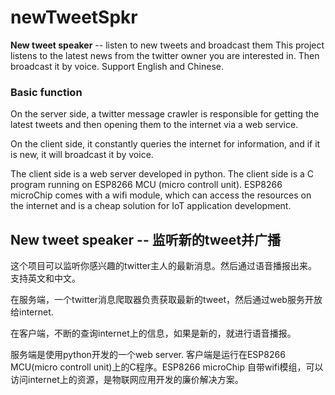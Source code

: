 # newTweetSpkr
**New tweet speaker** -- listen to new tweets and broadcast them  This project listens to the latest news from the twitter owner you are interested in. Then broadcast it by voice. Support English and Chinese.

### Basic function
On the server side, a twitter message crawler is responsible for getting the latest tweets and then opening them to the internet via a web service.

On the client side, it constantly queries the internet for information, and if it is new, it will broadcast it by voice.

The client side is a web server developed in python. The client side is a C program running on ESP8266 MCU (micro controll unit). ESP8266 microChip comes with a wifi module, which can access the resources on the internet and is a cheap solution for IoT application development.

## New tweet speaker -- 监听新的tweet并广播

这个项目可以监听你感兴趣的twitter主人的最新消息。然后通过语音播报出来。支持英文和中文。

在服务端，一个twitter消息爬取器负责获取最新的tweet，然后通过web服务开放给internet.

在客户端，不断的查询internet上的信息，如果是新的，就进行语音播报。

服务端是使用python开发的一个web server. 客户端是运行在ESP8266 MCU(micro controll unit)上的C程序。ESP8266 microChip 自带wifi模组，可以访问internet上的资源，是物联网应用开发的廉价解决方案。
